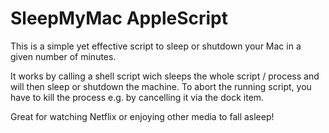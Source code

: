 # SleepMyMac AppleScript

This is a simple yet effective script to sleep or shutdown your Mac in a given number of minutes.

It works by calling a shell script wich sleeps the whole script / process and will then sleep or shutdown the machine. To abort the running script, you have to kill the process e.g. by cancelling it via the dock item.

Great for watching Netflix or enjoying other media to fall asleep!
